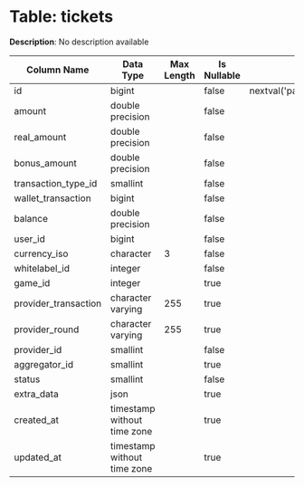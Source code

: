 # Table: tickets

**Description**: No description available

| Column Name | Data Type | Max Length | Is Nullable | Default | Primary Key | Foreign Key |
|-------------|-----------|------------|-------------|---------|-------------|-------------|
| id | bigint |  | false | nextval('pam.tickets_id_seq'::regclass) | tickets | tickets |
| amount | double precision |  | false |  |  |  |
| real_amount | double precision |  | false |  |  |  |
| bonus_amount | double precision |  | false |  |  |  |
| transaction_type_id | smallint |  | false |  | tickets | transaction_types |
| wallet_transaction | bigint |  | false |  |  |  |
| balance | double precision |  | false |  |  |  |
| user_id | bigint |  | false |  | tickets | users |
| currency_iso | character | 3 | false |  | tickets | currencies |
| whitelabel_id | integer |  | false |  | tickets | whitelabels |
| game_id | integer |  | true |  | tickets | games |
| provider_transaction | character varying | 255 | true |  |  |  |
| provider_round | character varying | 255 | true |  |  |  |
| provider_id | smallint |  | false |  | tickets | providers |
| aggregator_id | smallint |  | true |  | tickets | providers |
| status | smallint |  | false |  |  |  |
| extra_data | json |  | true |  |  |  |
| created_at | timestamp without time zone |  | true |  |  |  |
| updated_at | timestamp without time zone |  | true |  |  |  |
